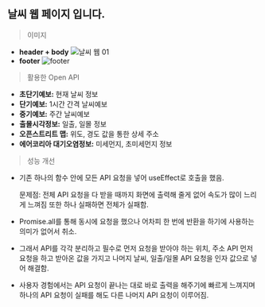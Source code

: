 ## 날씨 웹 페이지 입니다.

> 이미지
- **header + body**
![날씨 웹 01](https://github.com/user-attachments/assets/d0fffeea-a988-45af-b9bb-3d60c085d0f4)
- **footer**
![footer](https://github.com/user-attachments/assets/2a8b5ebf-b8ec-47f3-b2c6-8d4ba119934a)


> 활용한 Open API
- **초단기예보:** 현재 날씨 정보
- **단기예보:** 1시간 간격 날씨예보
- **중기예보:** 주간 날씨예보
- **출몰시각정보:** 일출, 일몰 정보
- **오픈스트리트 맵:** 위도, 경도 값을 통한 상세 주소
- **에어코리아 대기오염정보:** 미세먼지, 초미세먼지 정보


> 성능 개선
- 기존 하나의 함수 안에 모든 API 요청을 넣어 useEffect로 호출을 했음.
 
  문제점: 전체 API 요청을 다 받을 때까지 화면에 출력해 줄게 없어 속도가 많이 느리게 느껴짐 또한 하나 실패하면 전체가 실패함.

- Promise.all를 통해 동시에 요청을 했으나 어차피 한 번에 반환을 하기에 사용하는 의미가 없어서 취소.

- 그래서 API를 각각 분리하고 필수로 먼저 요청을 받아야 하는 위치, 주소 API 먼저 요청을 하고 받아온 값을 가지고 나머지 날씨, 일출/일몰 API 요청을 인자 값으로 넣어 해결함.
- 사용자 경험에서는 API 요청이 끝나는 대로 바로 출력을 해주기에 빠르게 느껴지며 하나의 API 요청이 실패를 해도 다른 나머지 API 요청이 이루어짐.
